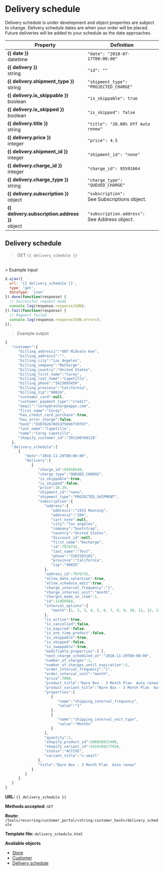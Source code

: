 # Delivery schedule

<aside class="notice">
 Delivery schedule is under development and object properties are subject to change. Delivery schedule dates are when your order will be placed. Future deliveries will be added to your schedule as the date approaches.
</aside>

Property | Definition
--------- | -------
<b>{{ date }}</b> <br> datetime| `"date": "2018-07-17T00:00:00"`<br> 
<b>{{ delivery }}</b> <br> string| `"id": ""`<br> 
<b>{{ delivery.shipment_type }}</b> <br> string| `"shipment_type": "PROJECTED_CHARGE"`<br> 
<b>{{ delivery.is_skippable }}</b> <br> boolean| `"is_skippable": true`<br> 
<b>{{ delivery.is_skipped }}</b> <br> boolean| `"is_skipped": false`<br> 
<b>{{ delivery.title }}</b> <br> string| `"title": "20.00% Off Auto renew"` <br> 
<b>{{ delivery.price }}</b>  <br> integer|  `"price": 4.5` <br>
<b>{{ delivery.shipment_id }}</b> <br> integer| `"shipment_id": "none"`<br> 
<b>{{ delivery.charge_id }}</b> <br> integer| `"charge_id": 95591664`<br> 
<b>{{ delivery.charge_type }}</b> <br> string| `"charge_type": "QUEUED_CHARGE"`<br> 
<b>{{ delivery.subscription }}</b> <br> object| `"subscription": `<br> See Subscriptions object.
<b>{{ delivery.subscription.address }}</b> <br> object| `"subscription.address": `<br> See Address object.

## Delivery schedule

> GET `{{ delivery_schedule }}`
<br>
> Example input

```javascript
$.ajax({
  url: '{{ delivery_schedule }}',
  type: 'get',
  dataType: 'json'
}).done(function(response) {
  // Successful request made
  console.log(response.responseJSON);
}).fail(function(response) {
  // Request failed
  console.log(response.responseJSON.errors);
});
```

> Example output

```javascript
{  
   "customer":{  
      "billing_address1":"607 Midvale Ave",
      "billing_address2":"",
      "billing_city":"Los Angeles",
      "billing_company":"ReCharge",
      "billing_country":"United States",
      "billing_first_name":"Corey",
      "billing_last_name":"Capetillo",
      "billing_phone":"5623095450",
      "billing_province":"California",
      "billing_zip":"90024",
      "customer_card":null,
      "customer_payment_type":"credit",
      "email":"corey@rechargeapps.com",
      "first_name":"Corey",
      "has_credit_card_purchase":true,
      "has_error_charge":false,
      "hash":"818762670d14f56b6f39fd7",
      "last_name":"Capetillo",
      "name":"Corey Capetillo",
      "shopify_customer_id":"391100760128"
   },
   "delivery_schedule":[  
      {  
         "date":"2018-11-29T00:00:00",
         "delivery":[  
            {  
               "charge_id":95010549,
               "charge_type":"QUEUED_CHARGE",
               "is_skippable":true,
               "is_skipped":false,
               "price":10.39,
               "shipment_id":"none",
               "shipment_type":"PROJECTED_SHIPMENT",
               "subscription":{  
                  "address":{  
                     "address1":"1933 Manning",
                     "address2":"204",
                     "cart_note":null,
                     "city":"los angeles",
                     "company":"bootstrap",
                     "country":"United States",
                     "discount_id":null,
                     "first_name":"Recharge",
                     "id":7976732,
                     "last_name":"Test",
                     "phone":"3103103101",
                     "province":"California",
                     "zip":"90025"
                  },
                  "address_id":7976732,
                  "allow_date_selection":true,
                  "allow_schedule_edit":true,
                  "charge_interval_frequency":"1",
                  "charge_interval_unit":"month",
                  "charges_made_on_item":1,
                  "id":11959568,
                  "interval_options":{  
                     "month":[1, 2, 3, 4, 5, 6, 7, 8, 9, 10, 11, 12, 13, 14, 15, 16, 17, 18, 19, 20, 21, 22, 23]
                  },
                  "is_active":true,
                  "is_cancelled":false,
                  "is_expired":false,
                  "is_one_time_product":false,
                  "is_skippable":true,
                  "is_skipped":false,
                  "is_swappable":true,
                  "modifiable_properties":[ ],
                  "next_charge_scheduled_at":"2018-11-29T00:00:00",
                  "number_of_charges":1,
                  "number_of_charges_until_expiration":5,
                  "order_interval_frequency":"1",
                  "order_interval_unit":"month",
                  "price":7000,
                  "product_title":"Bare Box - 3 Month Plan  Auto renew",
                  "product_variant_title":"Bare Box - 3 Month Plan  Auto renew - x-small",
                  "properties":[  
                     {  
                        "name":"shipping_interval_frequency",
                        "value":"1"
                     },
                     {  
                        "name":"shipping_interval_unit_type",
                        "value":"Months"
                     }
                  ],
                  "quantity":1,
                  "shopify_product_id":506020921408,
                  "shopify_variant_id":5424189177920,
                  "status":"ACTIVE",
                  "variant_title":"x-small"
               },
               "title":"Bare Box - 3 Month Plan  Auto renew"
            }
         ]
      }
   ]
}
```

**URL:** `{{ delivery_schedule }}`

**Methods accepted:** `GET`

**Route:** `/tools/recurring/customer_portal/<string:customer_hash>/delivery_schedule`

**Template file:** `delivery_schedule.html`

**Available objects**

* [Store](#shop)
* [Customer](#customers)
* [Delivery schedule](#delivery-schedule)